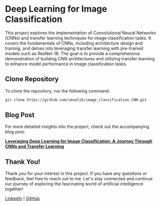 # Deep Learning for Image Classification

This project explores the implementation of Convolutional Neural Networks (CNNs) and transfer learning techniques for image classification tasks. It covers the fundamentals of CNNs, including architecture design and training, and delves into leveraging transfer learning with pre-trained models such as ResNet-18. The goal is to provide a comprehensive demonstration of building CNN architectures and utilizing transfer learning to enhance model performance in image classification tasks.

## Clone Repository

To clone the repository, run the following command:
```bash
git clone https://github.com/imsalik/image_classification_CNN.git
```

## Blog Post

For more detailed insights into the project, check out the accompanying blog post:

[**Leveraging Deep Learning for Image Classification: A Journey Through CNNs and Transfer Learning**]([link-to-medium-blog](https://medium.com/@imsalik/deep-learning-for-image-classification-57c787681ab7))

## Thank You!

Thank you for your interest in this project. If you have any questions or feedback, feel free to reach out to me. Let's stay connected and continue our journey of exploring the fascinating world of artificial intelligence together!

[LinkedIn](https://www.linkedin.com/in/msaliksalam/) | [GitHub](https://github.com/imsalik)
